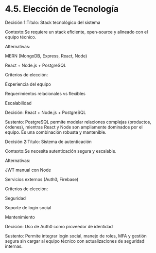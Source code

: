 # 4.5. Elección de Tecnología

Decisión 1:Título: Stack tecnológico del sistema

Contexto:Se requiere un stack eficiente, open-source y alineado con el equipo técnico.

Alternativas:

MERN (MongoDB, Express, React, Node)

React + Node.js + PostgreSQL

Criterios de elección:

Experiencia del equipo

Requerimientos relacionales vs flexibles

Escalabilidad

Decisión: React + Node.js + PostgreSQL

Sustento: PostgreSQL permite modelar relaciones complejas (productos, órdenes), mientras React y Node son ampliamente dominados por el equipo. Es una combinación robusta y mantenible.

Decisión 2:Título: Sistema de autenticación

Contexto:Se necesita autenticación segura y escalable.

Alternativas:

JWT manual con Node

Servicios externos (Auth0, Firebase)

Criterios de elección:

Seguridad

Soporte de login social

Mantenimiento

Decisión: Uso de Auth0 como proveedor de identidad

Sustento: Permite integrar login social, manejo de roles, MFA y gestión segura sin cargar al equipo técnico con actualizaciones de seguridad internas.


